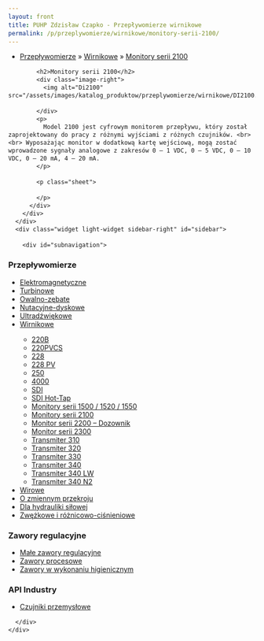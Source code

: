 ```yaml
---
layout: front
title: PUHP Zdzisław Czapko - Przepływomierze wirnikowe
permalink: /p/przeplywomierze/wirnikowe/monitory-serii-2100/
---
```


<div id="content">
  <div class="wrapper-with-color-background">
    <div class="content-area-blog blog-background-sidebar-right">
      <div class="mainarea-left" id="mainarea">
        <div class="blogpost-blog3">
          <div class="post-content">
            <ul class="meta">
<li>
<a href="/p/przeplywomierze">Przepływomierze</a>
»
<a href="/p/przeplywomierze/wirnikowe">Wirnikowe</a>
»
<a href="/p/przeplywomierze/wirnikowe/monitory-serii-2100">Monitory serii 2100</a>
</li>
</ul>

            <h2>Monitory serii 2100</h2>
            <div class="image-right">
              <img alt="Di2100" src="/assets/images/katalog_produktow/przeplywomierze/wirnikowe/DI2100.jpg">

            </div>
            <p>
              Model 2100 jest cyfrowym monitorem przepływu, który został zaprojektowany do pracy z różnymi wyjściami z różnych czujników. <br><br> Wyposażając monitor w dodatkową kartę wejściową, mogą zostać wprowadzone sygnały analogowe z zakresów 0 – 1 VDC, 0 – 5 VDC, 0 – 10 VDC, 0 – 20 mA, 4 – 20 mA.
            </p>
            
            <p class="sheet">
              
            </p>
          </div>
        </div>
      </div>
      <div class="widget light-widget sidebar-right" id="sidebar">
        
        <div id="subnavigation">
<h3>Przepływomierze</h3>
<ul class="subcategories">
<li class="category"><a href="/p/przeplywomierze/elektromagnetyczne">Elektromagnetyczne</a></li>
<li class="category"><a href="/p/przeplywomierze/turbinowe">Turbinowe</a></li>
<li class="category"><a href="/p/przeplywomierze/owalno-zebate">Owalno-zębate</a></li>
<li class="category"><a href="/p/przeplywomierze/nutacyjne-dyskowe">Nutacyjne-dyskowe</a></li>
<li class="category"><a href="/p/przeplywomierze/ultradzwiekowe">Ultradźwiękowe</a></li>
<li class="category"><a href="/p/przeplywomierze/wirnikowe">Wirnikowe</a></li>
<div class="light-widget">
<ul class="products">
<li class="product"><a href="/p/przeplywomierze/wirnikowe/220b">220B</a></li>
<li class="product"><a href="/p/przeplywomierze/wirnikowe/220pvcs">220PVCS</a></li>
<li class="product"><a href="/p/przeplywomierze/wirnikowe/228">228</a></li>
<li class="product"><a href="/p/przeplywomierze/wirnikowe/228-pv">228 PV</a></li>
<li class="product"><a href="/p/przeplywomierze/wirnikowe/250">250</a></li>
<li class="product"><a href="/p/przeplywomierze/wirnikowe/4000">4000</a></li>
<li class="product"><a href="/p/przeplywomierze/wirnikowe/sdi">SDI</a></li>
<li class="product"><a href="/p/przeplywomierze/wirnikowe/sdi-hot-tap">SDI Hot-Tap</a></li>
<li class="product"><a href="/p/przeplywomierze/wirnikowe/monitory-serii-1500-1520-1550">Monitory serii 1500 / 1520 / 1550</a></li>
<li class="product"><a href="/p/przeplywomierze/wirnikowe/monitory-serii-2100">Monitory serii 2100</a></li>
<li class="product"><a href="/p/przeplywomierze/wirnikowe/monitor-serii-2200-dozownik">Monitor serii 2200 – Dozownik </a></li>
<li class="product"><a href="/p/przeplywomierze/wirnikowe/monitor-serii-2300">Monitor serii 2300</a></li>
<li class="product"><a href="/p/przeplywomierze/wirnikowe/transmiter-310">Transmiter 310</a></li>
<li class="product"><a href="/p/przeplywomierze/wirnikowe/transmiter-320">Transmiter 320</a></li>
<li class="product"><a href="/p/przeplywomierze/wirnikowe/transmiter-330">Transmiter 330</a></li>
<li class="product"><a href="/p/przeplywomierze/wirnikowe/transmiter-340">Transmiter 340</a></li>
<li class="product"><a href="/p/przeplywomierze/wirnikowe/transmiter-340-lw">Transmiter 340 LW</a></li>
<li class="product"><a href="/p/przeplywomierze/wirnikowe/transmiter-340-n2">Transmiter 340 N2</a></li>
</ul>
</div>
<li class="category"><a href="/p/przeplywomierze/wirowe">Wirowe</a></li>
<li class="category"><a href="/p/przeplywomierze/o-zmiennym-przekroju">O zmiennym przekroju</a></li>
<li class="category"><a href="/p/przeplywomierze/dla-hydrauliki-silowej">Dla hydrauliki siłowej</a></li>
<li class="category"><a href="/p/przeplywomierze/zwezkowe-i-roznicowo-cisnieniowe">Zwężkowe i różnicowo-ciśnieniowe</a></li>
</ul>
<h3>Zawory regulacyjne</h3>
<ul class="subcategories">
<li class="category"><a href="/p/zawory-regulacyjne/male-zawory-regulacyjne">Małe zawory regulacyjne</a></li>
<li class="category"><a href="/p/zawory-regulacyjne/zawory-procesowe">Zawory procesowe</a></li>
<li class="category"><a href="/p/zawory-regulacyjne/zawory-w-wykonaniu-higienicznym">Zawory w wykonaniu higienicznym</a></li>
</ul>
<h3>API Industry</h3>
<ul class="subcategories">
<li class="category"><a href="/p/api-industry/czujniki-przemyslowe">Czujniki przemysłowe</a></li>
</ul>
</div>

      </div>
    </div>
  </div>
</div>